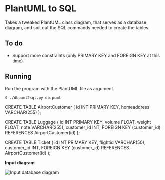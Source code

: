 # PlantUML to SQL
 
Takes a tweaked PlantUML class diagram, that serves as a database diagram, and
spit out the SQL commands needed to create the tables.

## To do
 * Support more constraints (only PRIMARY KEY and FOREIGN KEY at this time)
 
## Running

Run the program with the PlantUML file as argument.

    $ ./dbpuml2sql.py db.puml 
    
   CREATE TABLE AirportCustomer (
  id INT PRIMARY KEY,
  homeaddress VARCHAR(255)
);

CREATE TABLE Luggage (
  id INT PRIMARY KEY,
  volume FLOAT,
  weight FLOAT,
  note VARCHAR(255),
  customer_id INT,
  FOREIGN KEY (customer_id) REFERENCES AirportCustomer(id)
);

CREATE TABLE Ticket (
  id INT PRIMARY KEY,
  flightid VARCHAR(50),
  customer_id INT,
  FOREIGN KEY (customer_id) REFERENCES AirportCustomer(id)
);


**Input diagram**

![Input database diagram](db.png)
